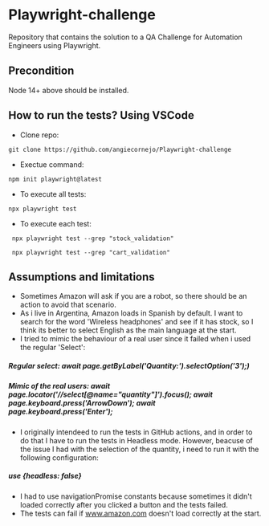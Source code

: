 # Playwright-challenge
Repository that contains the solution to a QA Challenge for Automation Engineers using Playwright.

## Precondition
Node 14+ above should be installed.

## How to run the tests? Using VSCode
- Clone repo:

```
git clone https://github.com/angiecornejo/Playwright-challenge
```

- Exectue command:
```
npm init playwright@latest  
```

- To execute all tests:

```
npx playwright test
```
- To execute each test:

```
 npx playwright test --grep "stock_validation"

 npx playwright test --grep "cart_validation"
```

## 

## Assumptions and limitations 
- Sometimes Amazon will ask if you are a robot, so there should be an action to avoid that scenario. 
- As i live in Argentina, Amazon loads in Spanish by default. I want to search for the word 'Wireless headphones' and see if it has stock, so I think its better to select English as the main language at the start.
- I tried to mimic the behaviour of a real user since it failed when i used the regular 'Select':
##### Regular select:  await page.getByLabel('Quantity:').selectOption('3');) 
##### Mimic of the real users: await page.locator('//select[@name="quantity"]').focus(); await page.keyboard.press('ArrowDown'); await page.keyboard.press('Enter'); 

- I originally intendeed to run the tests in GitHub actions, and in order to do that I have to run the tests in Headless mode. However, beacuse of the issue I had with the selection of the quantity, i need to run it with the following configuration:
 ##### use {headless: false}

- I had to use navigationPromise constants because sometimes it didn't loaded correctly after you clicked a button and the tests failed.
- The tests can fail if www.amazon.com doesn't load correctly at the start. 
